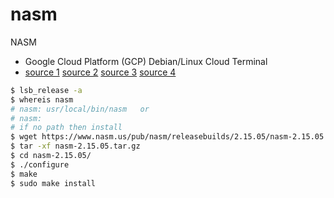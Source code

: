 # nasm
NASM

* Google Cloud Platform (GCP) Debian/Linux Cloud Terminal
* [source 1](https://www.youtube.com/watch?v=_JG4b7E_6-E) [source 2](https://www.youtube.com/watch?v=hBhaaOwuocU&list=RDCMUCYXWGO7hi4McH2qRLWq1dIQ&index=2) [source 3](https://ccm.net/faq/1559-compiling-an-assembly-program-with-nasm) [source 4](https://www.youtube.com/watch?v=A9jFiN7CzaE&list=PLCLxMnnAnGilzQsaxj507_p_7nCWT_Qe-) 

```bash
$ lsb_release -a
$ whereis nasm
# nasm: usr/local/bin/nasm   or
# nasm:
# if no path then install
$ wget https://www.nasm.us/pub/nasm/releasebuilds/2.15.05/nasm-2.15.05.tar.gz
$ tar -xf nasm-2.15.05.tar.gz
$ cd nasm-2.15.05/
$ ./configure
$ make
$ sudo make install
```
